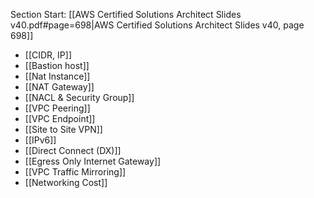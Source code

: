 Section Start: [[AWS Certified Solutions Architect Slides v40.pdf#page=698|AWS Certified Solutions Architect Slides v40, page 698]]

- [[CIDR, IP]]
- [[Bastion host]]
- [[Nat Instance]]
- [[NAT Gateway]]
- [[NACL & Security Group]]
- [[VPC Peering]]
- [[VPC Endpoint]]
- [[Site to Site VPN]]
- [[IPv6]]
- [[Direct Connect (DX)]]
- [[Egress Only Internet Gateway]]
- [[VPC Traffic Mirroring]]
- [[Networking Cost]]